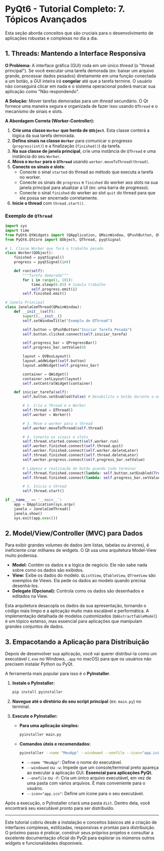 # PyQt6 - Tutorial Completo: 7. Tópicos Avançados

Esta seção aborda conceitos que são cruciais para o desenvolvimento de aplicações robustas e complexas no dia a dia.

## 1. Threads: Mantendo a Interface Responsiva

**O Problema:** A interface gráfica (GUI) roda em um único _thread_ (o "thread principal"). Se você executar uma tarefa demorada (ex: baixar um arquivo grande, processar dados pesados) diretamente em uma função conectada a um botão, a GUI inteira irá **congelar** até que a tarefa termine. O usuário não conseguirá clicar em nada e o sistema operacional poderá marcar sua aplicação como "Não respondendo".

**A Solução:** Mover tarefas demoradas para um _thread_ secundário. O Qt fornece uma maneira segura e organizada de fazer isso usando `QThread` e o mecanismo de sinais e slots.

**A Abordagem Correta (Worker-Controller):**

1.  **Crie uma classe `Worker` que herda de `QObject`**. Esta classe conterá a lógica da sua tarefa demorada.
2.  **Defina sinais na classe `Worker`** para comunicar o progresso (`progress(int)`) e a finalização (`finished()`) da tarefa.
3.  **Na sua classe de janela principal**, crie uma instância de `QThread` e uma instância do seu `Worker`.
4.  **Mova o `Worker` para o `QThread`** usando `worker.moveToThread(thread)`.
5.  **Conecte os sinais e slots**:
    - Conecte o sinal `started` do thread ao método que executa a tarefa no worker.
    - Conecte os sinais de `progress` e `finished` do worker aos slots na sua janela principal para atualizar a UI (ex: uma barra de progresso).
    - Conecte o sinal `finished` do worker ao slot `quit` do thread para que ele possa ser encerrado corretamente.
6.  **Inicie o thread** com `thread.start()`.

### Exemplo de `QThread`

```python
import sys
import time
from PyQt6.QtWidgets import (QApplication, QMainWindow, QPushButton, QVBoxLayout, QWidget, QProgressBar)
from PyQt6.QtCore import QObject, QThread, pyqtSignal

# 1. Classe Worker que fará o trabalho pesado
class Worker(QObject):
    finished = pyqtSignal()
    progress = pyqtSignal(int)

    def run(self):
        """Tarefa demorada"""
        for i in range(1, 101):
            time.sleep(0.05) # Simula trabalho
            self.progress.emit(i)
        self.finished.emit()

# Janela Principal
class JanelaComThread(QMainWindow):
    def __init__(self):
        super().__init__()
        self.setWindowTitle("Exemplo de QThread")

        self.button = QPushButton("Iniciar Tarefa Pesada")
        self.button.clicked.connect(self.iniciar_tarefa)

        self.progress_bar = QProgressBar()
        self.progress_bar.setValue(0)

        layout = QVBoxLayout()
        layout.addWidget(self.button)
        layout.addWidget(self.progress_bar)

        container = QWidget()
        container.setLayout(layout)
        self.setCentralWidget(container)

    def iniciar_tarefa(self):
        self.button.setEnabled(False) # Desabilita o botão durante a execução

        # 2. Cria o Thread e o Worker
        self.thread = QThread()
        self.worker = Worker()

        # 3. Move o worker para o thread
        self.worker.moveToThread(self.thread)

        # 4. Conecta os sinais e slots
        self.thread.started.connect(self.worker.run)
        self.worker.finished.connect(self.thread.quit)
        self.worker.finished.connect(self.worker.deleteLater)
        self.thread.finished.connect(self.thread.deleteLater)
        self.worker.progress.connect(self.progress_bar.setValue)

        # Limpeza e reativação do botão quando tudo terminar
        self.thread.finished.connect(lambda: self.button.setEnabled(True))
        self.thread.finished.connect(lambda: self.progress_bar.setValue(100))

        # 5. Inicia o thread
        self.thread.start()

if __name__ == '__main__':
    app = QApplication(sys.argv)
    janela = JanelaComThread()
    janela.show()
    sys.exit(app.exec())
```

## 2. Model/View/Controller (MVC) para Dados

Para exibir grandes volumes de dados (em listas, tabelas ou árvores), é ineficiente criar milhares de widgets. O Qt usa uma arquitetura Model-View muito poderosa.

- **Model:** Contém os dados e a lógica de negócio. Ele não sabe nada sobre como os dados são exibidos.
- **View:** Exibe os dados do modelo. `QListView`, `QTableView`, `QTreeView` são exemplos de Views. Ela pede os dados ao modelo quando precisa desenhá-los.
- **Delegate (Opcional):** Controla como os dados são desenhados e editados na View.

Esta arquitetura desacopla os dados da sua apresentação, tornando o código mais limpo e a aplicação muito mais escalável e performática. A implementação detalhada de modelos customizados (`QAbstractTableModel`) é um tópico extenso, mas essencial para aplicações que manipulam grandes conjuntos de dados.

## 3. Empacotando a Aplicação para Distribuição

Depois de desenvolver sua aplicação, você vai querer distribuí-la como um executável (`.exe` no Windows, `.app` no macOS) para que os usuários não precisem instalar Python ou PyQt.

A ferramenta mais popular para isso é o **PyInstaller**.

1.  **Instale o PyInstaller:**
    ```bash
    pip install pyinstaller
    ```
2.  **Navegue até o diretório do seu script principal** (ex: `main.py`) no terminal.

3.  **Execute o PyInstaller:**

    - **Para uma aplicação simples:**

      ```bash
      pyinstaller main.py
      ```

    - **Comandos úteis e recomendados:**
      ```bash
      pyinstaller --name "MeuApp" --windowed --onefile --icon="app.ico" main.py
      ```
      - `--name "MeuApp"`: Define o nome do executável.
      - `--windowed` ou `-w`: Impede que um console/terminal preto apareça ao executar a aplicação GUI. **Essencial para aplicações PyQt.**
      - `--onefile` ou `-F`: Cria um único arquivo executável, em vez de uma pasta com vários arquivos. É mais conveniente para o usuário.
      - `--icon="app.ico"`: Define um ícone para o seu executável.

Após a execução, o PyInstaller criará uma pasta `dist`. Dentro dela, você encontrará seu executável pronto para ser distribuído.

---

Este tutorial cobriu desde a instalação e conceitos básicos até a criação de interfaces complexas, estilizadas, responsivas e prontas para distribuição. O próximo passo é praticar, construir seus próprios projetos e consultar a excelente documentação oficial do PyQt para explorar os inúmeros outros widgets e funcionalidades disponíveis.
